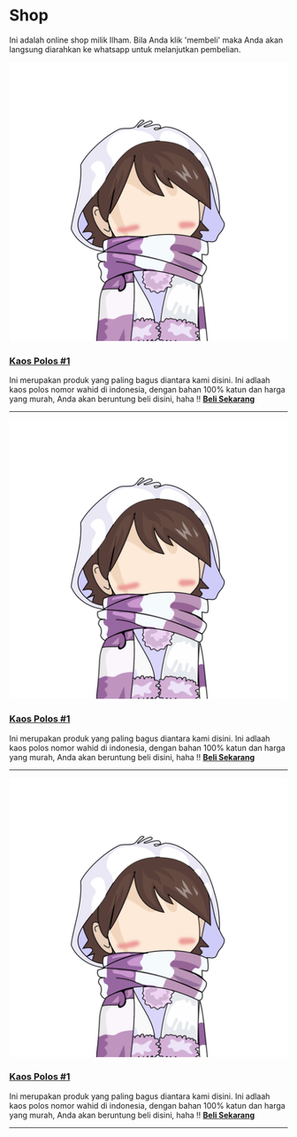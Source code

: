 # Shop

Ini adalah online shop milik Ilham. Bila Anda klik 'membeli' maka Anda akan langsung diarahkan ke whatsapp untuk melanjutkan pembelian. 

<img src="https://github.com/hamsrmdhn/hamsrmdhn.github.io/raw/master/asami%2002.png">

<h3><a href="https://twiter.com/hams_rmdhn"> Kaos Polos #1 </a></h3>

Ini merupakan produk yang paling bagus diantara kami disini. Ini adlaah kaos polos nomor wahid di indonesia, dengan bahan 100% katun dan harga yang murah, Anda akan beruntung beli disini, haha !! <a href="https://wa.me/6285812789743"><b>Beli Sekarang</b></a><hr/>

<img src="https://github.com/hamsrmdhn/hamsrmdhn.github.io/raw/master/asami%2002.png">

<h3><a href="https://twiter.com/hams_rmdhn"> Kaos Polos #1 </a></h3>

Ini merupakan produk yang paling bagus diantara kami disini. Ini adlaah kaos polos nomor wahid di indonesia, dengan bahan 100% katun dan harga yang murah, Anda akan beruntung beli disini, haha !! <a href="https://wa.me/6285812789743"><b>Beli Sekarang</b></a><hr/>

<img src="https://github.com/hamsrmdhn/hamsrmdhn.github.io/raw/master/asami%2002.png">

<h3><a href="https://twiter.com/hams_rmdhn"> Kaos Polos #1 </a></h3>

Ini merupakan produk yang paling bagus diantara kami disini. Ini adlaah kaos polos nomor wahid di indonesia, dengan bahan 100% katun dan harga yang murah, Anda akan beruntung beli disini, haha !! <a href="https://wa.me/6285812789743"><b>Beli Sekarang</b></a><hr/>
